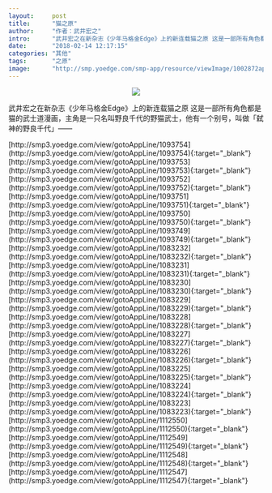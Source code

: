 ```yaml
---
layout:     post
title:      "猫之原"
author:     "作者：武井宏之"
intro:      "武井宏之在新杂志《少年马格金Edge》上的新连载猫之原 这是一部所有角色都是猫的武士道漫画，主角是一只名叫野良千代的野猫武士，他有一个别号，叫做「弑神的野良千代」——"
date:       "2018-02-14 12:17:15"
categories: "其他"
tags:       "之原"
image:      "http://smp.yoedge.com/smp-app/resource/viewImage/1002872appline.png"
---
```

<div style="text-align: center">
<p><img src="http://smp.yoedge.com/smp-app/resource/viewImage/1002872appline.png"/></p>
</div>
<p class="post-meta">
<span>武井宏之在新杂志《少年马格金Edge》上的新连载猫之原 这是一部所有角色都是猫的武士道漫画，主角是一只名叫野良千代的野猫武士，他有一个别号，叫做「弑神的野良千代」——</span>
</p>
[http://smp3.yoedge.com/view/gotoAppLine/1093754](http://smp3.yoedge.com/view/gotoAppLine/1093754){:target="_blank"}
[http://smp3.yoedge.com/view/gotoAppLine/1093753](http://smp3.yoedge.com/view/gotoAppLine/1093753){:target="_blank"}
[http://smp3.yoedge.com/view/gotoAppLine/1093752](http://smp3.yoedge.com/view/gotoAppLine/1093752){:target="_blank"}
[http://smp3.yoedge.com/view/gotoAppLine/1093751](http://smp3.yoedge.com/view/gotoAppLine/1093751){:target="_blank"}
[http://smp3.yoedge.com/view/gotoAppLine/1093750](http://smp3.yoedge.com/view/gotoAppLine/1093750){:target="_blank"}
[http://smp3.yoedge.com/view/gotoAppLine/1093749](http://smp3.yoedge.com/view/gotoAppLine/1093749){:target="_blank"}
[http://smp3.yoedge.com/view/gotoAppLine/1083232](http://smp3.yoedge.com/view/gotoAppLine/1083232){:target="_blank"}
[http://smp3.yoedge.com/view/gotoAppLine/1083231](http://smp3.yoedge.com/view/gotoAppLine/1083231){:target="_blank"}
[http://smp3.yoedge.com/view/gotoAppLine/1083230](http://smp3.yoedge.com/view/gotoAppLine/1083230){:target="_blank"}
[http://smp3.yoedge.com/view/gotoAppLine/1083229](http://smp3.yoedge.com/view/gotoAppLine/1083229){:target="_blank"}
[http://smp3.yoedge.com/view/gotoAppLine/1083228](http://smp3.yoedge.com/view/gotoAppLine/1083228){:target="_blank"}
[http://smp3.yoedge.com/view/gotoAppLine/1083227](http://smp3.yoedge.com/view/gotoAppLine/1083227){:target="_blank"}
[http://smp3.yoedge.com/view/gotoAppLine/1083226](http://smp3.yoedge.com/view/gotoAppLine/1083226){:target="_blank"}
[http://smp3.yoedge.com/view/gotoAppLine/1083225](http://smp3.yoedge.com/view/gotoAppLine/1083225){:target="_blank"}
[http://smp3.yoedge.com/view/gotoAppLine/1083224](http://smp3.yoedge.com/view/gotoAppLine/1083224){:target="_blank"}
[http://smp3.yoedge.com/view/gotoAppLine/1083223](http://smp3.yoedge.com/view/gotoAppLine/1083223){:target="_blank"}
[http://smp3.yoedge.com/view/gotoAppLine/1112550](http://smp3.yoedge.com/view/gotoAppLine/1112550){:target="_blank"}
[http://smp3.yoedge.com/view/gotoAppLine/1112549](http://smp3.yoedge.com/view/gotoAppLine/1112549){:target="_blank"}
[http://smp3.yoedge.com/view/gotoAppLine/1112548](http://smp3.yoedge.com/view/gotoAppLine/1112548){:target="_blank"}
[http://smp3.yoedge.com/view/gotoAppLine/1112547](http://smp3.yoedge.com/view/gotoAppLine/1112547){:target="_blank"}


